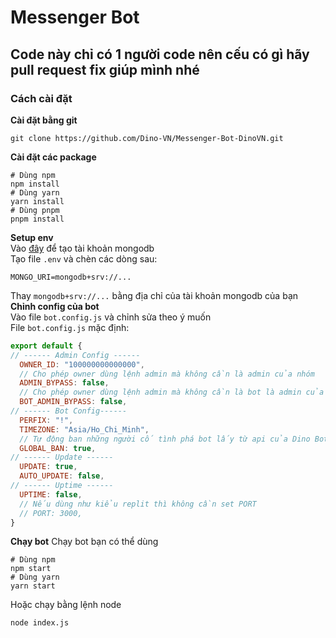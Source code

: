 # Messenger Bot
## Code này chỉ có 1 người code nên cếu có gì hãy pull request fix giúp mình nhé
### Cách cài đặt
**Cài đặt bằng git**
```
git clone https://github.com/Dino-VN/Messenger-Bot-DinoVN.git
```
**Cài đặt các package**
```
# Dùng npm
npm install
# Dùng yarn
yarn install
# Dùng pnpm
pnpm install
```
**Setup env**\
Vào [đây](https://www.mongodb.com/) để tạo tài khoản mongodb\
Tạo file `.env` và chèn các dòng sau:
```
MONGO_URI=mongodb+srv://... 
```
Thay `mongodb+srv://...` bằng địa chỉ của tài khoản mongodb của bạn
**Chỉnh config của bot**\
Vào file `bot.config.js` và chỉnh sửa theo ý muốn\
File `bot.config.js` mặc định:
```js
export default {
// ------ Admin Config ------
  OWNER_ID: "100000000000000",
  // Cho phép owner dùng lệnh admin mà không cần là admin của nhóm
  ADMIN_BYPASS: false,
  // Cho phép owner dùng lệnh admin mà không cần là bot là admin của nhóm
  BOT_ADMIN_BYPASS: false,
// ------ Bot Config------
  PERFIX: "!",
  TIMEZONE: "Asia/Ho_Chi_Minh",
  // Tự động ban những người cố tình phá bot lấy từ api của Dino Bot (Đồng bộ ban với bot Dino Bot)
  GLOBAL_BAN: true,
// ------ Update ------
  UPDATE: true,
  AUTO_UPDATE: false,
// ------ Uptime ------
  UPTIME: false,
  // Nếu dùng như kiểu replit thì không cần set PORT
  // PORT: 3000,
}
```
**Chạy bot**
Chạy bot bạn có thể dùng
```
# Dùng npm
npm start
# Dùng yarn
yarn start
```
Hoặc chạy bằng lệnh node
```
node index.js
```
